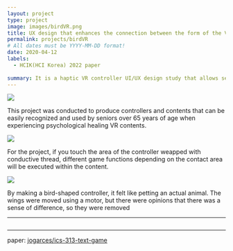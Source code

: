 ```yaml
---
layout: project
type: project
image: images/birdVR.png
title: UX design that enhances the connection between the form of the VR controller and the interaction within the content
permalink: projects/birdVR
# All dates must be YYYY-MM-DD format!
date: 2020-04-12
labels:
  - HCIK(HCI Korea) 2022 paper
  
summary: It is a haptic VR controller UI/UX design study that allows senior citizens(over 65s) to easily learn and operate VR content without being disturbed by immersion.
---
```


<img class="ui image" src="{{ site.baseurl }}/images/birdVR_header.png">

This project was conducted to produce controllers and contents that can be easily recognized and used by seniors over 65 years of age when experiencing psychological healing VR contents. 


<img class="ui image" src="{{ site.baseurl }}/images/birdVR_m.png">

For the project, if you touch the area of the controller weapped with conductive thread, different game functions depending on the contact area will be executed within the content.

<img class="ui medium left floated rounded image" src="{{ site.baseurl }}/images/birdVR_B.png">

By making a bird-shaped controller, it felt like petting an actual animal. The wings were moved using a motor, but there were opinions that there was a sense of difference, so they were removed


<hr>

<pre>
</pre>

<hr>

paper: <a href="https://conference.hcikorea.org/pds/2022/HCIK2022%20Proceedings.pdf"><i class=""></i>jogarces/ics-313-text-game</a>

